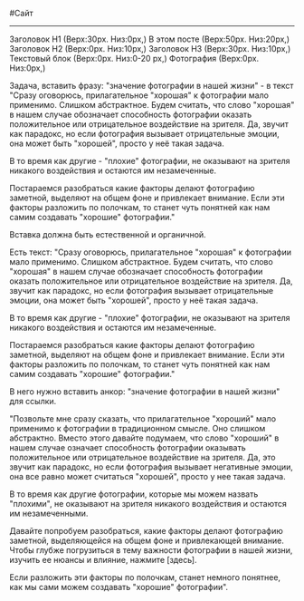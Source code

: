 #Сайт 
__________
Заголовок Н1 (Верх:30рх. Низ:0рх,)
В этом посте (Верх:50px. Низ:20px,)
Заголовок Н2 (Верх:0px. Низ:10px,)
Заголовок Н3 (Верх:30px. Низ:10px,)
Текстовый блок (Верх:0px. Низ:0-20 px,)
Фотография (Верх:0px. Низ:0px,)



Задача, вставить фразу: "значение фотографии в нашей жизни" - в текст 
"Сразу оговорюсь, прилагательное "хорошая" к фотографии мало применимо. Слишком абстрактное. Будем считать, что слово "хорошая" в нашем случае обозначает способность фотографии оказать положительное или отрицательное воздействие на зрителя. Да, звучит как парадокс, но если фотография вызывает отрицательные эмоции, она может быть "хорошей", просто у неё такая задача.

В то время как другие - "плохие" фотографии, не оказывают на зрителя никакого воздействия и остаются им незамеченные.

Постараемся разобраться какие факторы делают фотографию заметной, выделяют на общем фоне и привлекает внимание.
Если эти факторы разложить по полочкам, то станет чуть понятней как нам самим создавать "хорошие" фотографии."

Вставка должна быть естественной и органичной.


Есть текст:
"Сразу оговорюсь, прилагательное "хорошая" к фотографии мало применимо. Слишком абстрактное. Будем считать, что слово "хорошая" в нашем случае обозначает способность фотографии оказать положительное или отрицательное воздействие на зрителя. Да, звучит как парадокс, но если фотография вызывает отрицательные эмоции, она может быть "хорошей", просто у неё такая задача.

В то время как другие - "плохие" фотографии, не оказывают на зрителя никакого воздействия и остаются им незамеченные.

Постараемся разобраться какие факторы делают фотографию заметной, выделяют на общем фоне и привлекает внимание.
Если эти факторы разложить по полочкам, то станет чуть понятней как нам самим создавать "хорошие" фотографии."

В него нужно вставить анкор: "значение фотографии в нашей жизни" для ссылки.



"Позвольте мне сразу сказать, что прилагательное "хороший" мало применимо к фотографии в традиционном смысле. Оно слишком абстрактно. Вместо этого давайте подумаем, что слово "хороший" в нашем случае означает способность фотографии оказывать положительное или отрицательное воздействие на зрителя. Да, это звучит как парадокс, но если фотография вызывает негативные эмоции, она все равно может считаться "хорошей", просто у нее такая задача.

В то время как другие фотографии, которые мы можем назвать "плохими", не оказывают на зрителя никакого воздействия и остаются им незамеченными.

Давайте попробуем разобраться, какие факторы делают фотографию заметной, выделяющейся на общем фоне и привлекающей внимание. Чтобы глубже погрузиться в тему важности фотографии в нашей жизни, изучить ее нюансы и влияние, нажмите [здесь].

Если разложить эти факторы по полочкам, станет немного понятнее, как мы сами можем создавать "хорошие" фотографии".